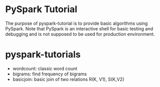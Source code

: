 PySpark Tutorial
================
The purpose of pyspark-tutorial is to provide basic algorithms using PySpark.
Note that PySpark is an interactive shell for basic testing and debugging and 
is not supposed to be used for production environment.

pyspark-tutorials
=================
* wordcount: classic word count
* bigrams: find frequency of bigrams
* basicjoin: basic join of two relations R(K, V1), S(K,V2)

